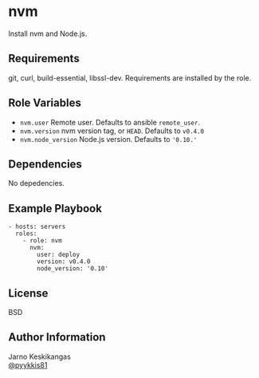 nvm
========

Install nvm and Node.js.

Requirements
------------

git, curl, build-essential, libssl-dev. Requirements are installed by the role.

Role Variables
--------------

* `nvm.user` Remote user. Defaults to ansible `remote_user`.
* `nvm.version` nvm version tag, or `HEAD`. Defaults to `v0.4.0`
* `nvm.node_version` Node.js version. Defaults to `'0.10.'`

Dependencies
------------

No depedencies.

Example Playbook
-------------------------

    - hosts: servers
      roles:
        - role: nvm
          nvm:
            user: deploy
            version: v0.4.0
            node_version: '0.10'

License
-------

BSD

Author Information
------------------

Jarno Keskikangas  
[@pyykkis81](https://twitter.com/pyykkis81)
